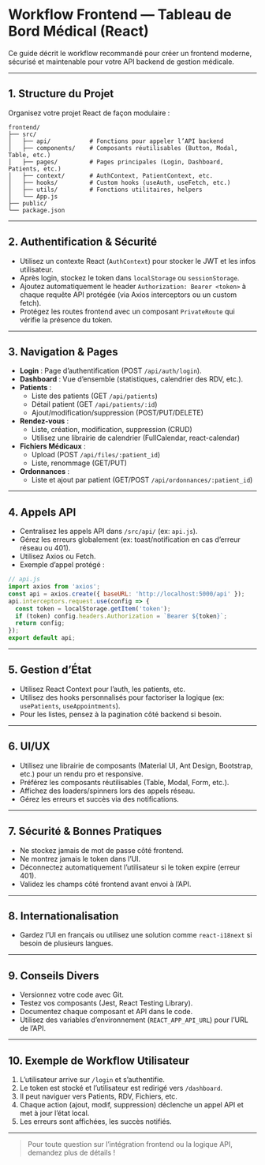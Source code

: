 # Workflow Frontend — Tableau de Bord Médical (React)

Ce guide décrit le workflow recommandé pour créer un frontend moderne, sécurisé et maintenable pour votre API backend de gestion médicale.

---

## 1. Structure du Projet

Organisez votre projet React de façon modulaire :

```
frontend/
├── src/
│   ├── api/           # Fonctions pour appeler l’API backend
│   ├── components/    # Composants réutilisables (Button, Modal, Table, etc.)
│   ├── pages/         # Pages principales (Login, Dashboard, Patients, etc.)
│   ├── context/       # AuthContext, PatientContext, etc.
│   ├── hooks/         # Custom hooks (useAuth, useFetch, etc.)
│   ├── utils/         # Fonctions utilitaires, helpers
│   └── App.js
├── public/
└── package.json
```

---

## 2. Authentification & Sécurité
- Utilisez un contexte React (`AuthContext`) pour stocker le JWT et les infos utilisateur.
- Après login, stockez le token dans `localStorage` ou `sessionStorage`.
- Ajoutez automatiquement le header `Authorization: Bearer <token>` à chaque requête API protégée (via Axios interceptors ou un custom fetch).
- Protégez les routes frontend avec un composant `PrivateRoute` qui vérifie la présence du token.

---

## 3. Navigation & Pages
- **Login** : Page d’authentification (POST `/api/auth/login`).
- **Dashboard** : Vue d’ensemble (statistiques, calendrier des RDV, etc.).
- **Patients** :
  - Liste des patients (GET `/api/patients`)
  - Détail patient (GET `/api/patients/:id`)
  - Ajout/modification/suppression (POST/PUT/DELETE)
- **Rendez-vous** :
  - Liste, création, modification, suppression (CRUD)
  - Utilisez une librairie de calendrier (FullCalendar, react-calendar)
- **Fichiers Médicaux** :
  - Upload (POST `/api/files/:patient_id`)
  - Liste, renommage (GET/PUT)
- **Ordonnances** :
  - Liste et ajout par patient (GET/POST `/api/ordonnances/:patient_id`)

---

## 4. Appels API
- Centralisez les appels API dans `/src/api/` (ex: `api.js`).
- Gérez les erreurs globalement (ex: toast/notification en cas d’erreur réseau ou 401).
- Utilisez Axios ou Fetch.
- Exemple d’appel protégé :
```js
// api.js
import axios from 'axios';
const api = axios.create({ baseURL: 'http://localhost:5000/api' });
api.interceptors.request.use(config => {
  const token = localStorage.getItem('token');
  if (token) config.headers.Authorization = `Bearer ${token}`;
  return config;
});
export default api;
```

---

## 5. Gestion d’État
- Utilisez React Context pour l’auth, les patients, etc.
- Utilisez des hooks personnalisés pour factoriser la logique (ex: `usePatients`, `useAppointments`).
- Pour les listes, pensez à la pagination côté backend si besoin.

---

## 6. UI/UX
- Utilisez une librairie de composants (Material UI, Ant Design, Bootstrap, etc.) pour un rendu pro et responsive.
- Préférez les composants réutilisables (Table, Modal, Form, etc.).
- Affichez des loaders/spinners lors des appels réseau.
- Gérez les erreurs et succès via des notifications.

---

## 7. Sécurité & Bonnes Pratiques
- Ne stockez jamais de mot de passe côté frontend.
- Ne montrez jamais le token dans l’UI.
- Déconnectez automatiquement l’utilisateur si le token expire (erreur 401).
- Validez les champs côté frontend avant envoi à l’API.

---

## 8. Internationalisation
- Gardez l’UI en français ou utilisez une solution comme `react-i18next` si besoin de plusieurs langues.

---

## 9. Conseils Divers
- Versionnez votre code avec Git.
- Testez vos composants (Jest, React Testing Library).
- Documentez chaque composant et API dans le code.
- Utilisez des variables d’environnement (`REACT_APP_API_URL`) pour l’URL de l’API.

---

## 10. Exemple de Workflow Utilisateur
1. L’utilisateur arrive sur `/login` et s’authentifie.
2. Le token est stocké et l’utilisateur est redirigé vers `/dashboard`.
3. Il peut naviguer vers Patients, RDV, Fichiers, etc.
4. Chaque action (ajout, modif, suppression) déclenche un appel API et met à jour l’état local.
5. Les erreurs sont affichées, les succès notifiés.

---

> Pour toute question sur l’intégration frontend ou la logique API, demandez plus de détails !
